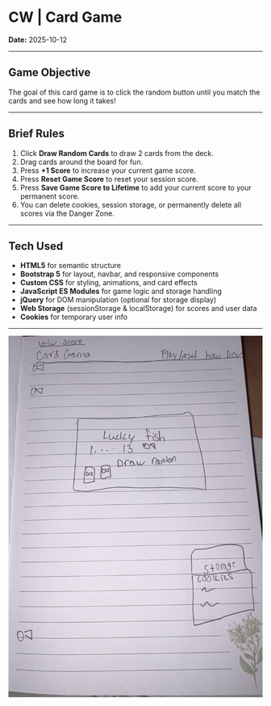 # CW | Card Game

**Date:** 2025-10-12

---

## **Game Objective**
The goal of this card game is to click the random button until you match the cards and see how long it takes!

---

## **Brief Rules**
1. Click **Draw Random Cards** to draw 2 cards from the deck.  
2. Drag cards around the board for fun.  
3. Press **+1 Score** to increase your current game score.  
4. Press **Reset Game Score** to reset your session score.  
5. Press **Save Game Score to Lifetime** to add your current score to your permanent score.  
6. You can delete cookies, session storage, or permanently delete all scores via the Danger Zone.  

---

## **Tech Used**
- **HTML5** for semantic structure  
- **Bootstrap 5** for layout, navbar, and responsive components  
- **Custom CSS** for styling, animations, and card effects  
- **JavaScript ES Modules** for game logic and storage handling  
- **jQuery** for DOM manipulation (optional for storage display)  
- **Web Storage** (sessionStorage & localStorage) for scores and user data  
- **Cookies** for temporary user info  

---
 ![wireframe](/images/image0.jpeg)

